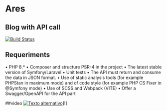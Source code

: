 # Ares
## Blog with API call 

[![Build Status](https://travis-ci.org/joemccann/dillinger.svg?branch=master)](https://travis-ci.org/joemccann/dillinger)

## Requeriments
• PHP 8.*
• Composer and structure PSR-4 in the project
• The latest stable version of Symfony/Laravel
• Unit tests
• The API must return and consume the data in JSON format.
• Use of static analysis tools (for example PHPStan in maximum mode) and of
code style (for example PHP CS Fixer in @Symfony mode)
• Use of SCSS and Webpack (VITE)
• Offer a Swagger/OpenAPI for the API part

##video 
[![Texto alternativo](enlace_a_la_miniatura_del_video)](enlace_al_video)]!]